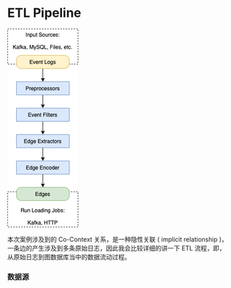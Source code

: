 # ETL Pipeline

![Edge Extracting Pipeline](../../.gitbook/assets/tigergraph-tutorials-etl-pipeline.png)

本次案例涉及到的 Co-Context 关系，是一种隐性关联 \( implicit relationship \)，一条边的产生涉及到多条原始日志，因此我会比较详细的讲一下 ETL 流程，即，从原始日志到图数据库当中的数据流动过程。

### 数据源





